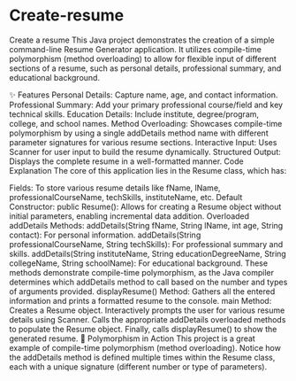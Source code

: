 # Create-resume
Create a resume
This Java project demonstrates the creation of a simple command-line Resume Generator application. It utilizes compile-time polymorphism (method overloading) to allow for flexible input of different sections of a resume, such as personal details, professional summary, and educational background.

✨ Features
Personal Details: Capture name, age, and contact information.
Professional Summary: Add your primary professional course/field and key technical skills.
Education Details: Include institute, degree/program, college, and school names.
Method Overloading: Showcases compile-time polymorphism by using a single addDetails method name with different parameter signatures for various resume sections.
Interactive Input: Uses Scanner for user input to build the resume dynamically.
Structured Output: Displays the complete resume in a well-formatted manner.
 Code Explanation
The core of this application lies in the Resume class, which has:

Fields: To store various resume details like fName, lName, professionalCourseName, techSkills, instituteName, etc.
Default Constructor: public Resume(): Allows for creating a Resume object without initial parameters, enabling incremental data addition.
Overloaded addDetails Methods:
addDetails(String fName, String lName, int age, String contact): For personal information.
addDetails(String professionalCourseName, String techSkills): For professional summary and skills.
addDetails(String instituteName, String educationDegreeName, String collegeName, String schoolName): For educational background. These methods demonstrate compile-time polymorphism, as the Java compiler determines which addDetails method to call based on the number and types of arguments provided.
displayResume() Method: Gathers all the entered information and prints a formatted resume to the console.
main Method:
Creates a Resume object.
Interactively prompts the user for various resume details using Scanner.
Calls the appropriate addDetails overloaded methods to populate the Resume object.
Finally, calls displayResume() to show the generated resume.
🧠 Polymorphism in Action
This project is a great example of compile-time polymorphism (method overloading). Notice how the addDetails method is defined multiple times within the Resume class, each with a unique signature (different number or type of parameters).
